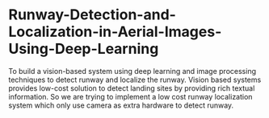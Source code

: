 # Runway-Detection-and-Localization-in-Aerial-Images-Using-Deep-Learning
 To build a vision-based system using deep learning and image processing techniques to detect runway and localize the runway.
 Vision based systems provides low-cost solution to detect landing sites by providing rich textual information.
 So we are trying to implement a low cost runway localization system which only use camera as extra hardware to detect runway.
